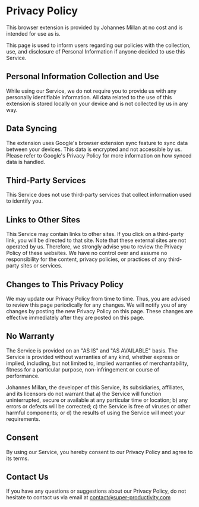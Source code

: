 # Privacy Policy

This browser extension is provided by Johannes Millan at no cost and is intended for use as is.

This page is used to inform users regarding our policies with the collection, use, and disclosure of Personal Information if anyone decided to use this Service.

## Personal Information Collection and Use

While using our Service, we do not require you to provide us with any personally identifiable information. All data related to the use of this extension is stored locally on your device and is not collected by us in any way.

## Data Syncing

The extension uses Google's browser extension sync feature to sync data between your devices. This data is encrypted and not accessible by us. Please refer to Google's Privacy Policy for more information on how synced data is handled.

## Third-Party Services

This Service does not use third-party services that collect information used to identify you.

## Links to Other Sites

This Service may contain links to other sites. If you click on a third-party link, you will be directed to that site. Note that these external sites are not operated by us. Therefore, we strongly advise you to review the Privacy Policy of these websites. We have no control over and assume no responsibility for the content, privacy policies, or practices of any third-party sites or services.

## Changes to This Privacy Policy

We may update our Privacy Policy from time to time. Thus, you are advised to review this page periodically for any changes. We will notify you of any changes by posting the new Privacy Policy on this page. These changes are effective immediately after they are posted on this page.

## No Warranty

The Service is provided on an "AS IS" and "AS AVAILABLE" basis. The Service is provided without warranties of any kind, whether express or implied, including, but not limited to, implied warranties of merchantability, fitness for a particular purpose, non-infringement or course of performance.

Johannes Millan, the developer of this Service, its subsidiaries, affiliates, and its licensors do not warrant that a) the Service will function uninterrupted, secure or available at any particular time or location; b) any errors or defects will be corrected; c) the Service is free of viruses or other harmful components; or d) the results of using the Service will meet your requirements.

## Consent

By using our Service, you hereby consent to our Privacy Policy and agree to its terms.

## Contact Us

If you have any questions or suggestions about our Privacy Policy, do not hesitate to contact us via email at contact@super-productivity.com

